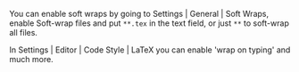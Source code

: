 You can enable soft wraps by going to Settings | General | Soft Wraps, enable Soft-wrap files and put `**.tex` in the text field, or just `**` to soft-wrap all files.

In Settings | Editor | Code Style | LaTeX you can enable 'wrap on typing' and much more.
